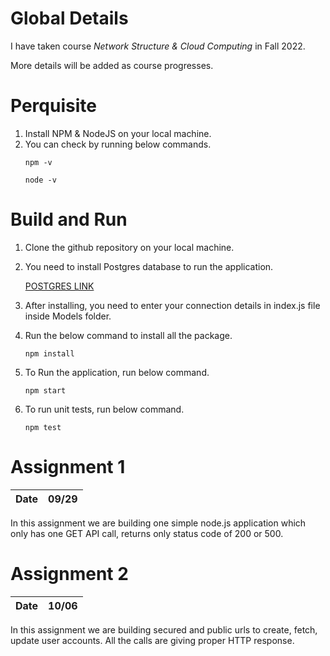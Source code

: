 # Global Details
I have taken course *Network Structure & Cloud Computing* in Fall 2022.

More details will be added as course progresses.

# Perquisite
1. Install NPM  & NodeJS on your local machine.
2. You can check by running below commands.
   ````
   npm -v
   ````
   ````
   node -v
   ````
# Build and Run
1. Clone the github repository on your local machine.
2. You need to install Postgres database to run the application.

   [POSTGRES LINK](https://www.postgresql.org/download/)
3. After installing, you need to enter your connection details in index.js file inside Models folder.
4. Run the below command to install all the package.
    ````
   npm install
    ````
5. To Run the application, run below command.
   ````
   npm start
   ````
6. To run unit tests, run below command.
   ````
   npm test
   ````
# Assignment 1
|Date|09/29|
|-|-|

In this assignment we are building one simple node.js application which only has one GET API call, returns only status code of 200 or 500.

# Assignment 2
|Date|10/06|
|-|-|

In this assignment we are building secured and public urls to create, fetch, update user accounts. All the calls are giving proper HTTP response.

